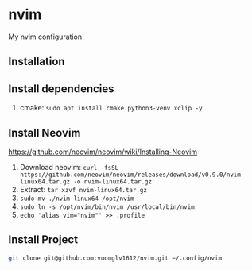 # nvim
My nvim configuration

## Installation
## Install dependencies
1. cmake: `sudo apt install cmake python3-venv xclip -y`
## Install Neovim
https://github.com/neovim/neovim/wiki/Installing-Neovim
1. Download neovim: `curl -fsSL https://github.com/neovim/neovim/releases/download/v0.9.0/nvim-linux64.tar.gz -o nvim-linux64.tar.gz`
2. Extract: `tar xzvf nvim-linux64.tar.gz`
3. `sudo mv ./nvim-linux64 /opt/nvim`
4. `sudo ln -s /opt/nvim/bin/nvim /usr/local/bin/nvim`
5. `echo 'alias vim="nvim"' >> .profile`

## Install Project
```bash
git clone git@github.com:vuonglv1612/nvim.git ~/.config/nvim
```
